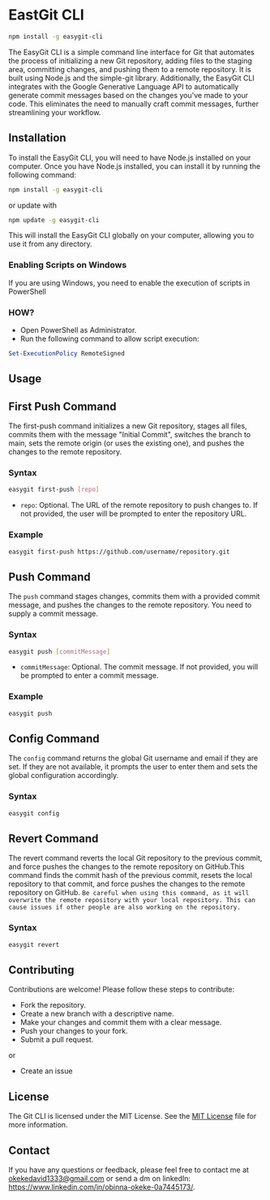 # EastGit CLI

```bash
npm install -g easygit-cli
```

The EasyGit CLI is a simple command line interface for Git that automates the process of initializing a new Git repository, adding files to the staging area, committing changes, and pushing them to a remote repository. It is built using Node.js and the simple-git library. Additionally, the EasyGit CLI integrates with the Google Generative Language API to automatically generate commit messages based on the changes you've made to your code. This eliminates the need to manually craft commit messages, further streamlining your workflow.

## Installation
To install the EasyGit CLI, you will need to have Node.js installed on your computer. Once you have Node.js installed, you can install it by running the following command:

```bash
npm install -g easygit-cli
```
or update with 
```bash
npm update -g easygit-cli
```

This will install the EasyGit CLI globally on your computer, allowing you to use it from any directory.

### Enabling Scripts on Windows
If you are using Windows, you need to enable the execution of scripts in PowerShell

### HOW?

* Open PowerShell as Administrator.
* Run the following command to allow script execution:
```powershell
Set-ExecutionPolicy RemoteSigned
```

## Usage

## First Push Command
The first-push command initializes a new Git repository, stages all files, commits them with the message "Initial Commit", switches the branch to main, sets the remote origin (or uses the existing one), and pushes the changes to the remote repository.

### Syntax
```bash
easygit first-push [repo]
```
* `repo`: Optional. The URL of the remote repository to push changes to. If not provided, the user will be prompted to enter the repository URL.

### Example
```bash
easygit first-push https://github.com/username/repository.git
```

## Push Command
The `push` command stages changes, commits them with a provided commit message, and pushes the changes to the remote repository. You need to supply a commit message.


### Syntax
```bash
easygit push [commitMessage]
```
* `commitMessage`: Optional. The commit message. If not provided, you will be prompted to enter a commit message.

### Example
```bash
easygit push
```
## Config Command
The `config` command returns the global Git username and email if they are set. If they are not available, it prompts the user to enter them and sets the global configuration accordingly.

### Syntax
```bash
easygit config
```

## Revert Command

The revert command reverts the local Git repository to the previous commit, and force pushes the changes to the remote repository on GitHub.This command finds the commit hash of the previous commit, resets the local repository to that commit, and force pushes the changes to the remote repository on GitHub. `Be careful when using this command, as it will overwrite the remote repository with your local repository. This can cause issues if other people are also working on the repository.`

### Syntax
```bash
easygit revert
```

## Contributing
Contributions are welcome! Please follow these steps to contribute:

* Fork the repository.
* Create a new branch with a descriptive name.
* Make your changes and commit them with a clear message.
* Push your changes to your fork.
* Submit a pull request.

or

* Create an issue


## License
The Git CLI is licensed under the MIT License. See the [MIT License](https://opensource.org/licenses/MIT "MIT License") file for more information.

## Contact
If you have any questions or feedback, please feel free to contact me at okekedavid1333@gmail.com or send a dm on linkedIn: https://www.linkedin.com/in/obinna-okeke-0a7445173/.
